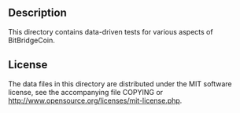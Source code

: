 Description
------------

This directory contains data-driven tests for various aspects of BitBridgeCoin.

License
--------

The data files in this directory are distributed under the MIT software
license, see the accompanying file COPYING or
http://www.opensource.org/licenses/mit-license.php.

